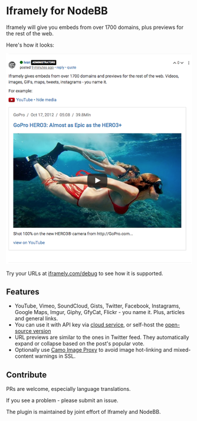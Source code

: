 # Iframely for NodeBB

Iframely will give you embeds from over 1700 domains, plus previews for the rest of the web. 

Here's how it looks:

![Screenshot](./screenshot.png)

Try your URLs at [iframely.com/debug](http://iframely.com/debug) to see how it is supported.

## Features

 * YouTube, Vimeo, SoundCloud, Gists, Twitter, Facebook, Instagrams, Google Maps, Imgur, Giphy, GfyCat, Flickr - you name it. Plus, articles and general links. 
 * You can use it with API key via [cloud service](https://iframely.com), or self-host the [open-source version](https://github.com/itteco/iframely)
 * URL previews are similar to the ones in Twitter feed. They automatically expand or collapse based on the post's popular vote.
 * Optionally use [Camo Image Proxy](https://github.com/atmos/camo) to avoid image hot-linking and mixed-content warnings in SSL.


## Contribute

PRs are welcome, especially language translations. 

If you see a problem - please submit an issue. 

The plugin is maintained by joint effort of Iframely and NodeBB.
